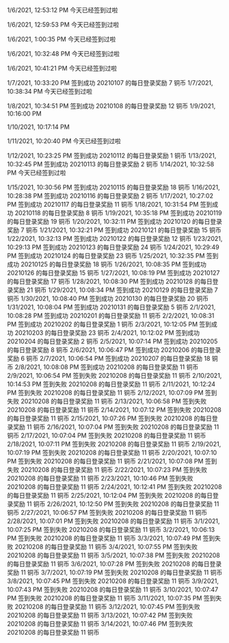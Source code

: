 1/6/2021, 12:53:12 PM
今天已经签到过啦

1/6/2021, 12:59:53 PM
今天已经签到过啦

1/6/2021, 1:00:35 PM
今天已经签到过啦

1/6/2021, 10:32:48 PM
今天已经签到过啦

1/6/2021, 10:41:21 PM
今天已经签到过啦

1/7/2021, 10:33:20 PM
签到成功
20210107 的每日登录奖励 7 铜币
1/7/2021, 10:38:34 PM
今天已经签到过啦

1/8/2021, 10:34:51 PM
签到成功
20210108 的每日登录奖励 12 铜币
1/9/2021, 10:16:00 PM

1/10/2021, 10:17:14 PM

1/11/2021, 10:20:40 PM
今天已经签到过啦

1/12/2021, 10:23:25 PM
签到成功
20210112 的每日登录奖励 1 铜币
1/13/2021, 10:32:45 PM
签到成功
20210113 的每日登录奖励 2 铜币
1/14/2021, 10:32:58 PM
今天已经签到过啦

1/15/2021, 10:30:56 PM
签到成功
20210115 的每日登录奖励 18 铜币
1/16/2021, 10:28:38 PM
签到成功
20210116 的每日登录奖励 2 铜币
1/17/2021, 10:27:02 PM
签到成功
20210117 的每日登录奖励 11 铜币
1/18/2021, 10:31:54 PM
签到成功
20210118 的每日登录奖励 8 铜币
1/19/2021, 10:35:18 PM
签到成功
20210119 的每日登录奖励 19 铜币
1/20/2021, 10:32:11 PM
签到成功
20210120 的每日登录奖励 7 铜币
1/21/2021, 10:32:21 PM
签到成功
20210121 的每日登录奖励 15 铜币
1/22/2021, 10:32:13 PM
签到成功
20210122 的每日登录奖励 12 铜币
1/23/2021, 10:29:13 PM
签到成功
20210123 的每日登录奖励 24 铜币
1/24/2021, 10:29:49 PM
签到成功
20210124 的每日登录奖励 23 铜币
1/25/2021, 10:32:35 PM
签到成功
20210125 的每日登录奖励 18 铜币
1/26/2021, 10:08:35 PM
签到成功
20210126 的每日登录奖励 15 铜币
1/27/2021, 10:08:19 PM
签到成功
20210127 的每日登录奖励 17 铜币
1/28/2021, 10:08:30 PM
签到成功
20210128 的每日登录奖励 21 铜币
1/29/2021, 10:08:34 PM
签到成功
20210129 的每日登录奖励 7 铜币
1/30/2021, 10:08:40 PM
签到成功
20210130 的每日登录奖励 20 铜币
1/31/2021, 10:08:04 PM
签到成功
20210131 的每日登录奖励 5 铜币
2/1/2021, 10:08:28 PM
签到成功
20210201 的每日登录奖励 11 铜币
2/2/2021, 10:08:31 PM
签到成功
20210202 的每日登录奖励 1 铜币
2/3/2021, 10:12:05 PM
签到成功
20210203 的每日登录奖励 23 铜币
2/4/2021, 10:12:02 PM
签到成功
20210204 的每日登录奖励 2 铜币
2/5/2021, 10:07:14 PM
签到成功
20210205 的每日登录奖励 8 铜币
2/6/2021, 10:06:47 PM
签到成功
20210206 的每日登录奖励 6 铜币
2/7/2021, 10:06:54 PM
签到成功
20210207 的每日登录奖励 18 铜币
2/8/2021, 10:08:08 PM
签到成功
20210208 的每日登录奖励 11 铜币
2/9/2021, 10:06:54 PM
签到失败
20210208 的每日登录奖励 11 铜币
2/10/2021, 10:14:53 PM
签到失败
20210208 的每日登录奖励 11 铜币
2/11/2021, 10:12:24 PM
签到失败
20210208 的每日登录奖励 11 铜币
2/12/2021, 10:07:09 PM
签到失败
20210208 的每日登录奖励 11 铜币
2/13/2021, 10:06:58 PM
签到失败
20210208 的每日登录奖励 11 铜币
2/14/2021, 10:07:12 PM
签到失败
20210208 的每日登录奖励 11 铜币
2/15/2021, 10:07:26 PM
签到失败
20210208 的每日登录奖励 11 铜币
2/16/2021, 10:07:04 PM
签到失败
20210208 的每日登录奖励 11 铜币
2/17/2021, 10:07:04 PM
签到失败
20210208 的每日登录奖励 11 铜币
2/18/2021, 10:07:11 PM
签到失败
20210208 的每日登录奖励 11 铜币
2/19/2021, 10:07:19 PM
签到失败
20210208 的每日登录奖励 11 铜币
2/20/2021, 10:07:10 PM
签到失败
20210208 的每日登录奖励 11 铜币
2/21/2021, 10:07:08 PM
签到失败
20210208 的每日登录奖励 11 铜币
2/22/2021, 10:07:23 PM
签到失败
20210208 的每日登录奖励 11 铜币
2/23/2021, 10:10:46 PM
签到失败
20210208 的每日登录奖励 11 铜币
2/24/2021, 10:12:41 PM
签到失败
20210208 的每日登录奖励 11 铜币
2/25/2021, 10:12:04 PM
签到失败
20210208 的每日登录奖励 11 铜币
2/26/2021, 10:12:50 PM
签到失败
20210208 的每日登录奖励 11 铜币
2/27/2021, 10:06:57 PM
签到失败
20210208 的每日登录奖励 11 铜币
2/28/2021, 10:07:01 PM
签到失败
20210208 的每日登录奖励 11 铜币
3/1/2021, 10:07:25 PM
签到失败
20210208 的每日登录奖励 11 铜币
3/2/2021, 10:06:13 PM
签到失败
20210208 的每日登录奖励 11 铜币
3/3/2021, 10:07:49 PM
签到失败
20210208 的每日登录奖励 11 铜币
3/4/2021, 10:07:55 PM
签到失败
20210208 的每日登录奖励 11 铜币
3/5/2021, 10:07:38 PM
签到失败
20210208 的每日登录奖励 11 铜币
3/6/2021, 10:07:28 PM
签到失败
20210208 的每日登录奖励 11 铜币
3/7/2021, 10:07:19 PM
签到失败
20210208 的每日登录奖励 11 铜币
3/8/2021, 10:07:45 PM
签到失败
20210208 的每日登录奖励 11 铜币
3/9/2021, 10:07:43 PM
签到失败
20210208 的每日登录奖励 11 铜币
3/10/2021, 10:07:47 PM
签到失败
20210208 的每日登录奖励 11 铜币
3/11/2021, 10:07:35 PM
签到失败
20210208 的每日登录奖励 11 铜币
3/12/2021, 10:07:45 PM
签到失败
20210208 的每日登录奖励 11 铜币
3/13/2021, 10:07:42 PM
签到失败
20210208 的每日登录奖励 11 铜币
3/14/2021, 10:07:46 PM
签到失败
20210208 的每日登录奖励 11 铜币
